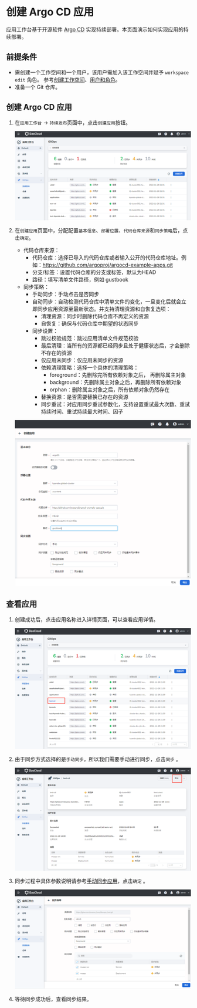 # 创建 Argo CD 应用

应用工作台基于开源软件 [Argo CD](https://argo-cd.readthedocs.io/en/stable/) 实现持续部署。本页面演示如何实现应用的持续部署。

## 前提条件

- 需创建一个工作空间和一个用户，该用户需加入该工作空间并赋予 `workspace edit` 角色。
  参考[创建工作空间](../../../ghippo/04UserGuide/02Workspace/Workspaces.md)、[用户和角色](../../../ghippo/04UserGuide/01UserandAccess/User.md)。
- 准备一个 Git 仓库。

## 创建 Argo CD 应用

1. 在`应用工作台` -> `持续发布`页面中，点击`创建应用`按钮。

    ![创建应用](../../images/argo01.png)

1. 在`创建应用`页面中，分配配置`基本信息`、`部署位置`、`代码仓库来源`和`同步策略`后，点击`确定`。

    - 代码仓库来源：
        - 代码仓库：选择已导入的代码仓库或者输入公开的代码仓库地址。例如：https://github.com/argoproj/argocd-example-apps.git
        - 分支/标签：设置代码仓库的分支或标签，默认为HEAD
        - 路径：填写清单文件路径，例如 gustbook
    - 同步策略：
        - 手动同步：手动点击是否同步
        - 自动同步：自动检测代码仓库中清单文件的变化，一旦变化后就会立即同步应用资源至最新状态。并支持清理资源和自恢复选项：
            - 清理资源：同步时删除代码仓库不再定义的资源
            - 自恢复：确保与代码仓库中期望的状态同步
        - 同步设置：
            - 跳过校验规范：跳过应用清单文件规范校验
            - 最后清理：当所有的资源都已经同步且处于健康状态后，才会删除不存在的资源
            - 仅应用未同步：仅应用未同步的资源
            - 依赖清理策略：选择一个具体的清理策略：
                - foreground：先删除完所有依赖对象之后， 再删除属主对象
                - background：先删除属主对象之后，再删除所有依赖对象
                - orphan：删除属主对象之后，所有依赖对象仍然存在
            - 替换资源：是否需要替换已存在的资源
            - 同步重试：对应用同步重试参数化，支持设置重试最大次数、重试持续时间、重试持续最大时间、因子

    ![创建应用](../../images/argo02.png)

## 查看应用

1. 创建成功后，点击应用名称进入详情页面，可以查看应用详情。

    ![应用详情](../../images/argo03.png)

1. 由于同步方式选择的是`手动同步`，所以我们需要手动进行同步，点击`同步` 。

    ![手动同步](../../images/argo04.png)

1. 同步过程中具体参数说明请参考[手动同步应用](./sync-manually.md)，点击`确定` 。

    ![手动同步](../../images/argo05.png)

1. 等待同步成功后，查看同步结果。
